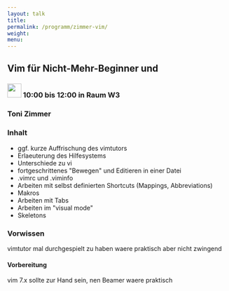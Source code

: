 ```yaml
---
layout: talk
title:
permalink: /programm/zimmer-vim/
weight: 
menu:
---
```

## Vim&nbsp;für&nbsp;Nicht-Mehr-Beginner&nbsp;und

### <img height = "32" src="../../images/workshop.svg"> 10:00 bis 12:00 in Raum W3

### Toni&nbsp;Zimmer

### Inhalt

- ggf. kurze Auffrischung des vimtutors
- Erlaeuterung des Hilfesystems
- Unterschiede zu vi
- fortgeschrittenes "Bewegen" und Editieren in einer Datei
- .vimrc und .viminfo
- Arbeiten mit selbst definierten Shortcuts (Mappings,
Abbreviations)
- Makros
- Arbeiten mit Tabs
- Arbeiten im "visual mode"
- Skeletons

### Vorwissen

vimtutor mal durchgespielt zu
haben waere praktisch aber nicht zwingend

#### Vorbereitung

vim
7.x sollte zur Hand sein, nen Beamer waere praktisch

